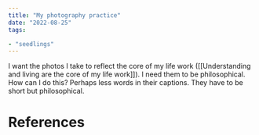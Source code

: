 ```yaml
---
title: "My photography practice"
date: "2022-08-25"
tags:

- "seedlings"
---
```


I want the photos I take to reflect the core of my life work ([[Understanding and living are the core of my life work]]). I need them to be philosophical. How can I do this? Perhaps less words in their captions. They have to be short but philosophical.

# References